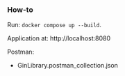 ### How-to

Run:
`docker compose up --build`.

Application at:
http://localhost:8080

Postman:
- GinLibrary.postman_collection.json